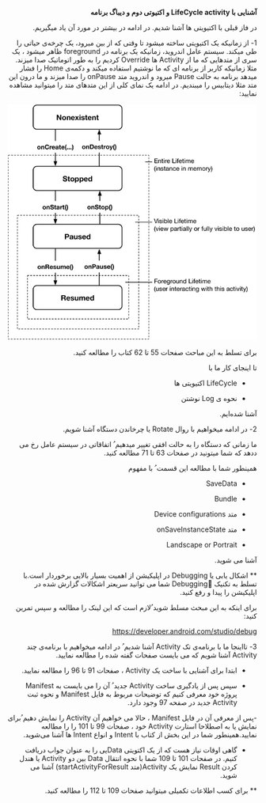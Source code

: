 <div dir="rtl" align='right'>

**آشنایی با LifeCycle activity و اکتیوتی دوم و دیباگ برنامه**

در فاز قبلی با اکتیویتی ها آشنا شدیم. در ادامه در بیشتر در مورد آن یاد میگیریم.

1- از زمانیکه یک اکتیویتی ساخته میشود تا وقتی که از بین میرود، یک چرخه‌ی حیاتی را طی میکند. سیستم عامل اندروید، زمانیکه یک برنامه در foreground ظاهر میشود ، یک سری از متدهایی که ما از Activity ها Override کردیم را به طور اتوماتیک صدا میزند. مثلا زمانیکه کاربر از برنامه ای که ما نوشتیم استفاده میکند و دکمه‌ی Home را فشار میدهد برنامه به حالت Pause میرود و اندروید متد onPause را صدا میزند و ما درون این متد مثلا دیتابیس را میبندیم. در ادامه یک نمای کلی از این متدهای متد را میتوانید مشاهده نمایید:


![alt text](./images/d.png)



برای تسلط به این مباحث صفحات 55 تا 62 کتاب را مطالعه کنید.

تا اینجای کار ما با

- LifeCycle اکتیویتی ها

- نحوه ی Log نوشتن

آشنا شده‌ایم.



2- در ادامه میخواهیم با روال Rotate یا چرخاندن دستگاه آشنا شویم.

ما زمانی که دستگاه را به حالت افقی تغییر میدهیم ُ اتفاقاتی در سیستم عامل رخ می ددهد که شما میتونید در صفحات 63 تا 71 مطالعه کنید.

همینطور شما با مطالعه این قسمت ُ‌ با مفهوم

- SaveData

- Bundle

- متد Device configurations
- متد onSaveInstanceState

- Landscape or Portrait

آشنا می شوید.



** اشکال یابی یا Debugging در اپلیکیشن از اهمیت بسیار بالایی برخوردار است.با تسلط به تکنیک Debuggingُ شما می توانید سریعتر اشکالات گزارش شده در اپلیکیشن را پیدا و رفع کنید.



برای اینکه به این مبحث مسلط شوید ُ‌لازم است که این لینک را مطالعه و سپس تمرین کنید:

https://developer.android.com/studio/debug

3- تااینجا ما با برنامه‌ی تک Activity آشنا شدیم‌ ُ در ادامه میخواهیم با برنامه‌ی چند Activity آشنا شویم که می بایست صفحات گفته شده را مطالعه نمایید.

- ابتدا برای آشنایی با ساخت یک Activity ، صفحات  91 تا 96 را مطالعه نمایید.

- سپس پس از یادگیری ساخت Activity جدید ُ‌ آن را می بایست به Manifest پروژه خود معرفی کنیم که توضیحات مربوط به فایل Manifest و نحوه ثبت Activity جدید در صفحه 97 وجود دارد.

-پس از معرفی آن در فایل Manifest  ، حالا می خواهیم آن Activity را نمایش دهیم ُ‌برای نمایش یا به اصطلاحا استارت Activity خود ، صفحات 99 تا 101 را را مطالعه نمایید.همینطور شما در این بخش از کتاب با Intent  و انواع Intent ها آشنا می‌شوید.

- گاهی اوقات نیاز هست که از یک اکتویتی Dataیی را به عنوان جواب دریافت کنیم. در صفحات 101 تا 109 شما با نحوه انتقال Data بین دو Activity یا هندل کردن Result نمایش یک Activity(متد startActivityForResult) آشنا می شوید.



** برای کسب اطلاعات تکمیلی میتوانید صفحات 109 تا 112 را مطالعه کنید.







</div>